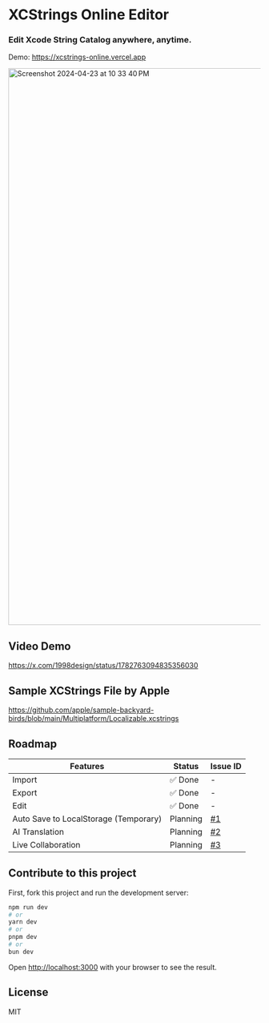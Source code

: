 # XCStrings Online Editor
### Edit Xcode String Catalog anywhere, anytime.
Demo: https://xcstrings-online.vercel.app

<img width="1112" alt="Screenshot 2024-04-23 at 10 33 40 PM" src="https://github.com/1998code/xcstrings-online/assets/54872601/741fcb83-dbc4-4bf4-87f8-d4a92c1ca567">

## Video Demo
https://x.com/1998design/status/1782763094835356030

## Sample XCStrings File by Apple
https://github.com/apple/sample-backyard-birds/blob/main/Multiplatform/Localizable.xcstrings

## Roadmap
| Features | Status | Issue ID |
| - | - | - |
| Import | ✅ Done | - |
| Export | ✅ Done | - |
| Edit | ✅ Done | - |
| Auto Save to LocalStorage (Temporary) | Planning | [#1](https://github.com/1998code/xcstrings-online/issues/1) |
| AI Translation | Planning | [#2](https://github.com/1998code/xcstrings-online/issues/2) |
| Live Collaboration | Planning | [#3](https://github.com/1998code/xcstrings-online/issues/3) |

## Contribute to this project

First, fork this project and run the development server:

```bash
npm run dev
# or
yarn dev
# or
pnpm dev
# or
bun dev
```

Open [http://localhost:3000](http://localhost:3000) with your browser to see the result.

## License
MIT
